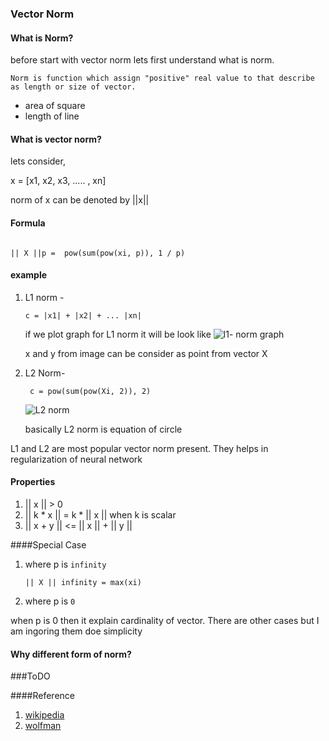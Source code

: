 ### Vector Norm


#### What is Norm?

before start with vector norm lets first understand what is norm.

```
Norm is function which assign "positive" real value to that describe as length or size of vector.
```

- area of square
- length of line

#### What is vector norm?

lets consider,

x = [x1, x2, x3, ..... , xn]

norm of x can be denoted by ||x||

#### Formula

``` 

|| X ||p =  pow(sum(pow(xi, p)), 1 / p)

```

#### example
1. L1 norm - 
   
   ```
   c = |x1| + |x2| + ... |xn|
	```
	
	if we plot graph for L1 norm it will be look like 
	![l1- norm graph](http://polymathprogrammer.com/images/blog/201003/l1normsquare.png)
	
	x and y from image can be consider as point from vector X
	

2. L2  Norm- 
   
   ```
	c = pow(sum(pow(Xi, 2)), 2)
	```
	![L2 norm](https://inst.eecs.berkeley.edu/~ee127a/book/login/Images/vecs_eucl_norm.png)  
	
	basically L2 norm is equation of circle
	
L1 and L2 are most popular vector norm present. They helps in regularization of neural network

#### Properties
1. || x ||  > 0
2. || k * x || = k * || x || when k is scalar
3. || x + y || <= || x || + || y || 

####Special Case

1. where p is `infinity`

	```
	|| X || infinity = max(xi)
	```

2. where p is `0`

  when p is 0 then it explain cardinality of vector. There are other cases but I am ingoring them doe simplicity
  

#### Why different form of norm?
###ToDO


####Reference
1. [wikipedia](https://en.wikipedia.org/wiki/Norm_(mathematics)#Hamming_distance_of_a_vector_from_zero)
2. [wolfman](http://mathworld.wolfram.com/VectorNorm.html)